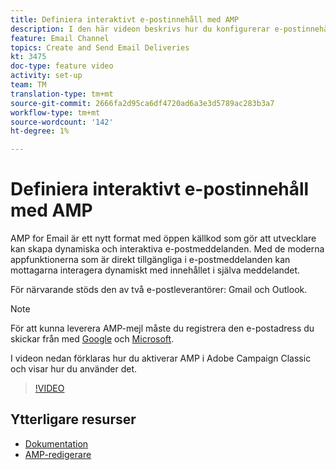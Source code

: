 ```yaml
---
title: Definiera interaktivt e-postinnehåll med AMP
description: I den här videon beskrivs hur du konfigurerar e-postinnehållet Adobe Campaign Classic (ACC) i AMP-format.
feature: Email Channel
topics: Create and Send Email Deliveries
kt: 3475
doc-type: feature video
activity: set-up
team: TM
translation-type: tm+mt
source-git-commit: 2666fa2d95ca6df4720ad6a3e3d5789ac283b3a7
workflow-type: tm+mt
source-wordcount: '142'
ht-degree: 1%

---
```



# Definiera interaktivt e-postinnehåll med AMP

AMP for Email är ett nytt format med öppen källkod som gör att utvecklare kan skapa dynamiska och interaktiva e-postmeddelanden. Med de moderna appfunktionerna som är direkt tillgängliga i e-postmeddelanden kan mottagarna interagera dynamiskt med innehållet i själva meddelandet.

För närvarande stöds den av två e-postleverantörer: Gmail och Outlook.

>[!NOTE]
>
> För att kunna leverera AMP-mejl måste du registrera den e-postadress du skickar från med [Google](https://developers.google.com/gmail/ampemail/register) och [Microsoft](https://docs.microsoft.com/en-us/outlook/amphtml/register-outlook).

I videon nedan förklaras hur du aktiverar AMP i Adobe Campaign Classic och visar hur du använder det.

>[!VIDEO](https://video.tv.adobe.com/v/29940?quality=12&learn=on)

## Ytterligare resurser

* [Dokumentation](https://docs.adobe.com/content/help/en/campaign-classic/using/sending-messages/sending-emails/defining-the-email-content.html)
* [AMP-redigerare](https://playground.amp.dev/)
